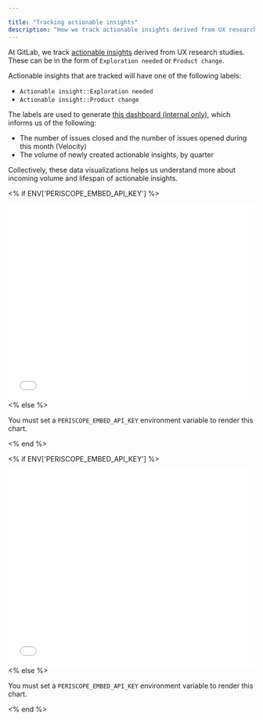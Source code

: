 ```yaml
---

title: "Tracking actionable insights"
description: "How we track actionable insights derived from UX research studies."
---
```









At GitLab, we track [actionable insights](/handbook/product/ux/ux-research/research-insights/) derived from UX research studies. These can be in the form of `Exploration needed` or `Product change`. 

Actionable insights that are tracked will have one of the following labels:

- `Actionable insight::Exploration needed`
- `Actionable insight::Product change`

The labels are used to generate [this dashboard (internal only)](https://app.periscopedata.com/app/gitlab/1043584/Public-Actionable-Insights), which informs us of the following:

- The number of issues closed and the number of issues opened during this month (Velocity)
- The volume of newly created actionable insights, by quarter

Collectively, these data visualizations helps us understand more about incoming volume and lifespan of actionable insights.


<% if ENV['PERISCOPE_EMBED_API_KEY'] %>
  <div>
    <embed width="100%" height="400" src="<%= signed_periscope_url(chart: 16148263, dashboard: 1043584, embed: 'v2') %>">
  </div>
  <% else %>
    <p>You must set a <code>PERISCOPE_EMBED_API_KEY</code> environment variable to render this chart.</p>
<% end %>

<% if ENV['PERISCOPE_EMBED_API_KEY'] %>
  <div>
    <embed width="100%" height="400" src="<%= signed_periscope_url(chart: 15433038, dashboard: 1043584, embed: 'v2') %>">
  </div>
  <% else %>
    <p>You must set a <code>PERISCOPE_EMBED_API_KEY</code> environment variable to render this chart.</p>
<% end %>
